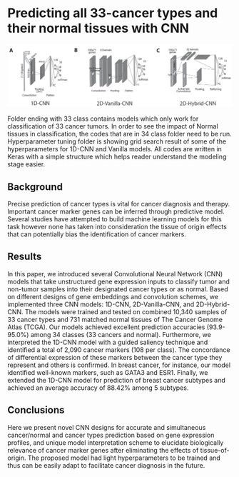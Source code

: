# Predicting all 33-cancer types and their normal tissues with CNN
![](image/git_models_fig.png)

Folder ending with 33 class contains models which only work for classification of 33 cancer tumors. In order to see the impact of Normal tissues in classification, the codes that are in 34 class folder need to be run. Hyperparameter tuning folder is showing grid search result of some of the hyperparameters for 1D-CNN and Vanilla models. All codes are written in Keras with a simple structure which helps reader understand the modeling stage easier. 

## Background
Precise prediction of cancer types is vital for cancer diagnosis and therapy. Important cancer marker genes can be inferred through predictive model. Several studies have attempted to build machine learning models for this task however none has taken into consideration the tissue of origin effects that can potentially bias the identification of cancer markers.
## Results
In this paper, we introduced several Convolutional Neural Network (CNN) models that take unstructured gene expression inputs to classify tumor and non-tumor samples into their designated cancer types or as normal. Based on different designs of gene embeddings and convolution schemes, we implemented three CNN models: 1D-CNN, 2D-Vanilla-CNN, and 2D-Hybrid-CNN. The models were trained and tested on combined 10,340 samples of 33 cancer types and 731 matched normal tissues of The Cancer Genome Atlas (TCGA). Our models achieved excellent prediction accuracies (93.9-95.0%) among 34 classes (33 cancers and normal). Furthermore, we interpreted the 1D-CNN model with a guided saliency technique and identified a total of 2,090 cancer markers (108 per class). The concordance of differential expression of these markers between the cancer type they represent and others is confirmed. In breast cancer, for instance, our model identified well-known markers, such as GATA3 and ESR1. Finally, we extended the 1D-CNN model for prediction of breast cancer subtypes and achieved an average accuracy of 88.42% among 5 subtypes.
## Conclusions
Here we present novel CNN designs for accurate and simultaneous cancer/normal and cancer types prediction based on gene expression profiles, and unique model interpretation scheme to elucidate biologically relevance of cancer marker genes after eliminating the effects of tissue-of-origin. The proposed model had light hyperparameters to be trained and thus can be easily adapt to facilitate cancer diagnosis in the future.
